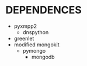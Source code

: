 DEPENDENCES
===========
* pyxmpp2
  * dnspython
* greenlet
* modified mongokit
  * pymongo
    * mongodb
